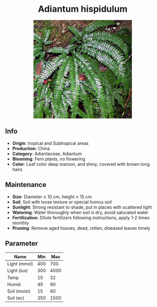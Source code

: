 <h1 align='center'>Adiantum hispidulum</h1>
<p align="center">
    <img 
        align='center'
        width='320'
        src="../images/adiantum hispidulum.png" 
        alt='Adiantum hispidulum' />
</p>

## Info

 - **Origin**: tropical and Subtropical areas
 - **Production**: China
 - **Category**: Adiantaceae, Adiantum
 - **Blooming**: Fern plants, no flowering
 - **Color**: Leaf color deep maroon, and shiny, covered with brown long hairs

## Maintenance

 - **Size**: Diameter ≥ 10 cm, height ≥ 15 cm
 - **Soil**: Soil with loose texture or special humus soil
 - **Sunlight**: Strong resistant to shade, put in places with scattered light
 - **Watering**: Water thoroughly when soil is dry, avoid saturated water
 - **Fertilization**: Dilute fertilizers following instructions, apply 1-2 times monthly
 - **Pruning**: Remove aged tissues, dead, rotten, diseased leaves timely

## Parameter

| Name         | Min  | Max   |
|--------------|------|-------|
| Light (mmol) | 400 | 700  |
| Light (lux)  | 300 | 4000 |
| Temp         | 10    | 32    |
| Humid        | 40   | 90    |
| Soil (moist) | 15   | 60    |
| Soil (ec)    | 350  | 1500  |
